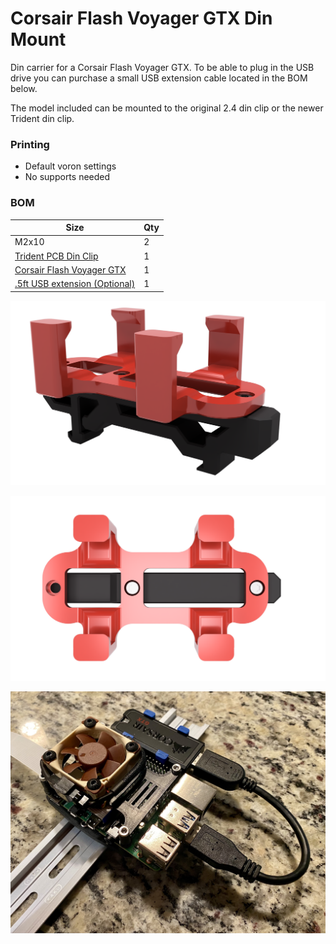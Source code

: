 # Corsair Flash Voyager GTX Din Mount
Din carrier for a Corsair Flash Voyager GTX. To be able to plug in the USB drive you can purchase a small USB extension cable located in the BOM below.

The model included can be mounted to the original 2.4 din clip or the newer Trident din clip.

### Printing
  * Default voron settings
  * No supports needed

### BOM

Size | Qty
--- | ---
M2x10 | 2
[Trident PCB Din Clip](https://github.com/VoronDesign/Voron-Trident/blob/f871f117cdf2a3b3881c3bc176f0a8eb04e42057/STLs/ElectronicsBay/pcb_din_clip_v2_x5.stl) | 1
[Corsair Flash Voyager GTX](https://www.amazon.com/Corsair-Flash-Voyager-128GB-Premium/dp/B079NVJPKV) | 1
[.5ft USB extension (Optional)](https://www.amazon.com/gp/product/B00S2N2Q4U/) | 1

![Corsair Flash Voyager GTX Din Mount](Images/voyager_gtx_din_mount.png)

![Corsair Flash Voyager GTX Din Mount](Images/voyager_gtx_din_mount_uni_2.png)

![Corsair Flash Voyager GTX Din Mount](Images/voyager_gtx_din_mount.jpg)
